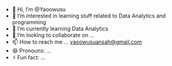 - 👋 Hi, I’m @Yaoowusu
- 👀 I’m interested in learning stuff related to Data Analytics and programming
- 🌱 I’m currently learning  Data Analytics
- 💞️ I’m looking to collaborate on ...
- 📫 How to reach me ... yaoowusuansah@gmail.com
- 😄 Pronouns: ...
- ⚡ Fun fact: ...

<!---
Yaoowusu/Yaoowusu is a ✨ special ✨ repository because its `README.md` (this file) appears on your GitHub profile.
You can click the Preview link to take a look at your changes.
--->
